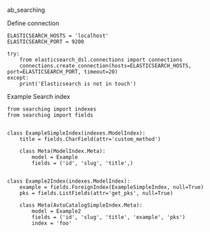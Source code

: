 ab_searching

Define connection

    ELASTICSEARCH_HOSTS = 'localhost'
    ELASTICSEARCH_PORT = 9200

    try:
        from elasticsearch_dsl.connections import connections
        connections.create_connection(hosts=ELASTICSEARCH_HOSTS, port=ELASTICSEARCH_PORT, timeout=20)
    except:
        print('Elasticsearch is not in touch')


Example Search index

    from searching import indexes
    from searching import fields


    class ExampleSimpleIndex(indexes.ModelIndex):
        title = fields.CharField(attr='custom_method')

        class Meta(ModelIndex.Meta):
            model = Example
            fields = ('id', 'slug', 'title',)


    class Example2Index(indexes.ModelIndex):
        example = fields.ForeignIndex(ExampleSimpleIndex, null=True)
        pks = fields.ListFields(attr='get_pks', null=True)

        class Meta(AvtoCatalogSimpleIndex.Meta):
            model = Example2
            fields = ('id', 'slug', 'title', 'example', 'pks')
            index = 'foo'

